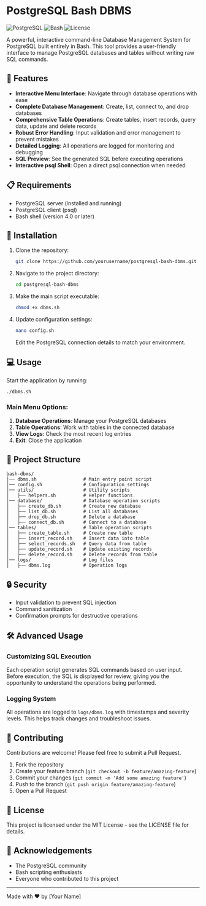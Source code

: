 # PostgreSQL Bash DBMS

![PostgreSQL](https://img.shields.io/badge/PostgreSQL-316192?style=for-the-badge&logo=postgresql&logoColor=white)
![Bash](https://img.shields.io/badge/Bash-4EAA25?style=for-the-badge&logo=gnu-bash&logoColor=white)
![License](https://img.shields.io/badge/License-MIT-blue.svg)

A powerful, interactive command-line Database Management System for PostgreSQL built entirely in Bash. This tool provides a user-friendly interface to manage PostgreSQL databases and tables without writing raw SQL commands.

## 🌟 Features

- **Interactive Menu Interface**: Navigate through database operations with ease
- **Complete Database Management**: Create, list, connect to, and drop databases
- **Comprehensive Table Operations**: Create tables, insert records, query data, update and delete records
- **Robust Error Handling**: Input validation and error management to prevent mistakes
- **Detailed Logging**: All operations are logged for monitoring and debugging
- **SQL Preview**: See the generated SQL before executing operations
- **Interactive psql Shell**: Open a direct psql connection when needed

## 📋 Requirements

- PostgreSQL server (installed and running)
- PostgreSQL client (psql)
- Bash shell (version 4.0 or later)

## 🚀 Installation

1. Clone the repository:
   ```bash
   git clone https://github.com/yourusername/postgresql-bash-dbms.git
   ```

2. Navigate to the project directory:
   ```bash
   cd postgresql-bash-dbms
   ```

3. Make the main script executable:
   ```bash
   chmod +x dbms.sh
   ```

4. Update configuration settings:
   ```bash
   nano config.sh
   ```
   Edit the PostgreSQL connection details to match your environment.

## 💻 Usage

Start the application by running:
```bash
./dbms.sh
```

### Main Menu Options:
1. **Database Operations**: Manage your PostgreSQL databases
2. **Table Operations**: Work with tables in the connected database
3. **View Logs**: Check the most recent log entries
4. **Exit**: Close the application

## 📁 Project Structure

```
bash-dbms/
│── dbms.sh                 # Main entry point script
│── config.sh               # Configuration settings
│── utils/                  # Utility scripts
│   ├── helpers.sh          # Helper functions
│── database/               # Database operation scripts
│   ├── create_db.sh        # Create new database
│   ├── list_db.sh          # List all databases
│   ├── drop_db.sh          # Delete a database
│   ├── connect_db.sh       # Connect to a database
│── tables/                 # Table operation scripts
│   ├── create_table.sh     # Create new table
│   ├── insert_record.sh    # Insert data into table
│   ├── select_records.sh   # Query data from table
│   ├── update_record.sh    # Update existing records
│   ├── delete_record.sh    # Delete records from table
│── logs/                   # Log files
│   ├── dbms.log            # Operation logs
```

## 🔒 Security

- Input validation to prevent SQL injection
- Command sanitization
- Confirmation prompts for destructive operations

## 🛠️ Advanced Usage

### Customizing SQL Execution

Each operation script generates SQL commands based on user input. Before execution, the SQL is displayed for review, giving you the opportunity to understand the operations being performed.

### Logging System

All operations are logged to `logs/dbms.log` with timestamps and severity levels. This helps track changes and troubleshoot issues.

## 🤝 Contributing

Contributions are welcome! Please feel free to submit a Pull Request.

1. Fork the repository
2. Create your feature branch (`git checkout -b feature/amazing-feature`)
3. Commit your changes (`git commit -m 'Add some amazing feature'`)
4. Push to the branch (`git push origin feature/amazing-feature`)
5. Open a Pull Request

## 📝 License

This project is licensed under the MIT License - see the LICENSE file for details.

## 🙏 Acknowledgements

- The PostgreSQL community
- Bash scripting enthusiasts
- Everyone who contributed to this project

---

Made with ❤️ by [Your Name]